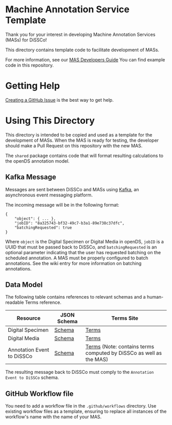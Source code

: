 # Machine Annotation Service Template

Thank you for your interest in developing Machine Annotation Services (MASs) for DiSSCo!

This directory contains template code to facilitate development of MASs.

For more information, see our [MAS Developers Guide](https://dissco.github.io/mas-developers-documentation/)
You can find example code in this repository.

# Getting Help

[Creating a GitHub Issue](https://github.com/DiSSCo/mas-developers-documentation/issues/new?template=Blank+issue) is the
best way to get help.

# Using This Directory

This directory is intended to be copied and used as a template for the development of MASs. When the MAS is ready for
testing, the developer should make a Pull Request on this repository with the new MAS.

The `shared` package contains code that will format resulting calculations to the openDS annotation model.

## Kafka Message

Messages are sent between DiSSCo and MASs using [Kafka](https://kafka.apache.org/), an asynchronous event messaging
platform.

The incoming message will be in the following format:

```
{
    "object": { ... },
    "jobID": "8a325743-bf32-49c7-b3a1-89e738c37dfc",
    "batchingRequested": true
}
```

Where `object` is the Digital Specimen or Digital Media in openDS, `jobID` is a UUID that must be passed back to DiSSCo,
and `batchingRequested` is an optional parameter indicating that the user has requested batching on the scheduled
annotation. A MAS must be properly configured to batch annotations. See the wiki entry for more information on batching
annotations.

## Data Model

The following table contains references to relevant schemas and a human-readable Terms reference.

| Resource                   | JSON Schema                                                                                                      | Terms Site                                                                                                       |
|----------------------------|------------------------------------------------------------------------------------------------------------------|------------------------------------------------------------------------------------------------------------------|
| Digital Specimen           | [Schema](https://schemas.dissco.tech/schemas/fdo-type/digital-specimen/0.4.0/digital-specimen.json)              | [Terms](https://terms.dissco.tech/digital-specimen-terms)                                                        |
| Digital Media              | [Schema](https://schemas.dissco.tech/schemas/fdo-type/digital-media/0.4.0/digital-media.json)                    | [Terms](https://terms.dissco.tech/digital-media-terms)                                                           |
| Annotation Event to DiSSCo | [Schema](https://schemas.dissco.tech/schemas/developer-schema/annotation/0.4.0/annotation-processing-event.json) | [Terms](https://terms.dissco.tech/annotation-terms) (Note: contains terms computed by DiSSCo as well as the MAS) |

The resulting message back to DiSSCo must comply to the `Annotation Event to DiSSCo` schema.

## GitHub Workflow file

You need to add a workflow file in the `.github/workflows` directory. Use existing workflow files as a template,
ensuring to replace all instances of the workflow's name with the name of your MAS. 